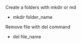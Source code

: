 Create a folders with mkdir or md

- mkdir folder_name

Remove file with del command

- del file_name
